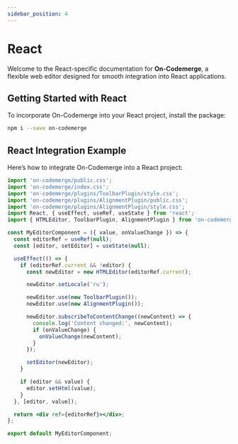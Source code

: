```yaml
---
sidebar_position: 4
---
```


# React

Welcome to the React-specific documentation for **On-Codemerge**, a flexible web editor designed for smooth integration into React applications.

## Getting Started with React

To incorporate On-Codemerge into your React project, install the package:

```bash
npm i --save on-codemerge
```

## React Integration Example

Here’s how to integrate On-Codemerge into a React project:

```jsx title="MyEditorComponent.jsx"
import 'on-codemerge/public.css';
import 'on-codemerge/index.css';
import 'on-codemerge/plugins/ToolbarPlugin/style.css';
import 'on-codemerge/plugins/AlignmentPlugin/public.css';
import 'on-codemerge/plugins/AlignmentPlugin/style.css';
import React, { useEffect, useRef, useState } from 'react';
import { HTMLEditor, ToolbarPlugin, AlignmentPlugin } from 'on-codemerge';

const MyEditorComponent = ({ value, onValueChange }) => {
  const editorRef = useRef(null);
  const [editor, setEditor] = useState(null);

  useEffect(() => {
    if (editorRef.current && !editor) {
      const newEditor = new HTMLEditor(editorRef.current);

      newEditor.setLocale('ru');

      newEditor.use(new ToolbarPlugin());
      newEditor.use(new AlignmentPlugin());

      newEditor.subscribeToContentChange((newContent) => {
        console.log('Content changed:', newContent);
        if (onValueChange) {
          onValueChange(newContent);
        }
      });

      setEditor(newEditor);
    }

    if (editor && value) {
      editor.setHtml(value);
    }
  }, [editor, value]);

  return <div ref={editorRef}></div>;
};

export default MyEditorComponent;
```
